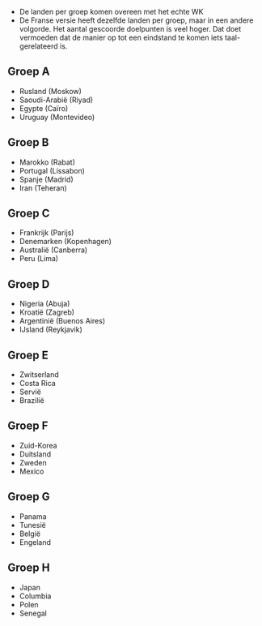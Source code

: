 * De landen per groep komen overeen met het echte WK
* De Franse versie heeft dezelfde landen per groep, maar in een andere volgorde. Het aantal gescoorde doelpunten is veel hoger. Dat doet vermoeden dat de manier op tot een eindstand te komen iets taal-gerelateerd is.

## Groep A
* Rusland (Moskow)
* Saoudi-Arabië (Riyad)
* Egypte (Caïro)
* Uruguay (Montevideo)

## Groep B
* Marokko (Rabat)
* Portugal (Lissabon)
* Spanje (Madrid)
* Iran (Teheran)

## Groep C
* Frankrijk (Parijs)
* Denemarken (Kopenhagen)
* Australië (Canberra)
* Peru (Lima)

## Groep D
* Nigeria (Abuja)
* Kroatië (Zagreb)
* Argentinië (Buenos Aires)
* IJsland (Reykjavik)

## Groep E
* Zwitserland
* Costa Rica
* Servië
* Brazilië

## Groep F
* Zuid-Korea
* Duitsland
* Zweden
* Mexico

## Groep G
* Panama
* Tunesië
* België
* Engeland

## Groep H
* Japan
* Columbia
* Polen
* Senegal

